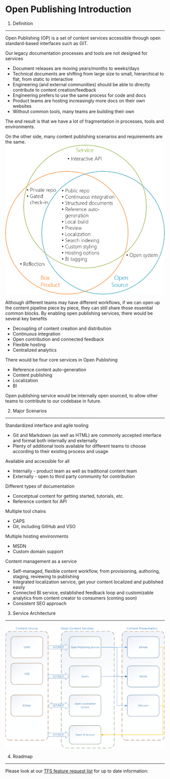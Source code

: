 Open Publishing Introduction
=================================

1. Definition
-------------

Open Publishing (OP) is a set of content services accessible through open standard-based interfaces such as GIT.

Our legacy documentation processes and tools are not designed for services
- Document releases are moving years/months to weeks/days
- Technical documents are shifting from large size to small, hierarchical to flat, from static to interactive
- Engineering (and external communities) should be able to directly contribute to content creation/feedback
- Engineering prefers to use the same process for code and docs
- Product teams are hosting increasingly more docs on their own websites
- Without common tools, many teams are building their own

The end result is that we have a lot of fragmentation in processes, tools and environments. 

On the other side, many content publishing scenarios and requirements are the same. 
![Commonality](images/Commonalities.png)

Although different teams may have different workflows, if we can open up the content pipeline piece by piece, they can still share those essential common blocks. By enabling open publishing services, there would be several key benefits
- Decoupling of content creation and distribution
- Continuous integration
- Open contribution and connected feedback
- Flexible hosting
- Centralized analytics

There would be four core services in Open Publishing
- Reference content auto-generation
- Content publishing
- Localization
- BI

Open publishing service would be internally open sourced, to allow other teams to contribute to our codebase in future.

2. Major Scenarios
------------------

Standardized interface and agile tooling
- Git and Markdown (as well as HTML) are commonly accepted interface and format both internally and externally
- Plenty of additional tools available for different teams to choose according to their existing process and usage

Available and accessible for all
- Internally - product team as well as traditional content team
- Externally - open to third party community for contribution

Different types of documentation
- Concetptual content for getting started, tutorials, etc.
- Reference content for API

Multiple tool chains
- CAPS
- Git, including GitHub and VSO

Multiple hosting environments
- MSDN
- Custom domain support

Content management as a service
- Self-managed, flexible content workflow, from provisioning, authoring, staging, reviewing to publishing
- Integrated localization service, get your content localized and published easily
- Connected BI service, established feedback loop and customizable analytics from content creator to consumers (coming soon)
- Consistent SEO approach

3. Service Architecture
-----------------------
![Service Architecture](images/OpenPublishingServiceArchitecture.png)

4. Roadmap
----------
Please look at our [TFS feature request list](https://mseng.visualstudio.com/DefaultCollection/VSChina/_workitems#path=Shared+Queries%2FVSOpenPublishing%2FOpen+Publishing+-+Feature+list&_a=query) for up to date information: 